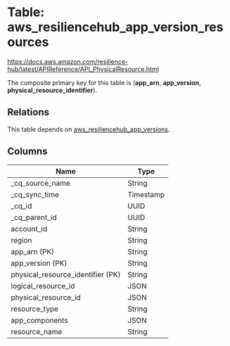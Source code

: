 # Table: aws_resiliencehub_app_version_resources

https://docs.aws.amazon.com/resilience-hub/latest/APIReference/API_PhysicalResource.html

The composite primary key for this table is (**app_arn**, **app_version**, **physical_resource_identifier**).

## Relations

This table depends on [aws_resiliencehub_app_versions](aws_resiliencehub_app_versions.md).

## Columns

| Name          | Type          |
| ------------- | ------------- |
|_cq_source_name|String|
|_cq_sync_time|Timestamp|
|_cq_id|UUID|
|_cq_parent_id|UUID|
|account_id|String|
|region|String|
|app_arn (PK)|String|
|app_version (PK)|String|
|physical_resource_identifier (PK)|String|
|logical_resource_id|JSON|
|physical_resource_id|JSON|
|resource_type|String|
|app_components|JSON|
|resource_name|String|